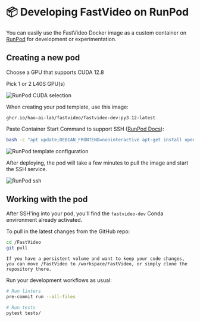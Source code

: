 
# 📦 Developing FastVideo on RunPod

You can easily use the FastVideo Docker image as a custom container on [RunPod](https://www.runpod.io) for development or experimentation.

## Creating a new pod

Choose a GPU that supports CUDA 12.8

Pick 1 or 2 L40S GPU(s)

![RunPod CUDA selection](../../_static/images/runpod_cuda.png)

When creating your pod template, use this image:

```
ghcr.io/hao-ai-lab/fastvideo/fastvideo-dev:py3.12-latest
```

Paste Container Start Command to support SSH ([RunPod Docs](https://docs.runpod.io/pods/configuration/use-ssh)):

```bash
bash -c "apt update;DEBIAN_FRONTEND=noninteractive apt-get install openssh-server -y;mkdir -p ~/.ssh;cd $_;chmod 700 ~/.ssh;echo \"$PUBLIC_KEY\" >> authorized_keys;chmod 700 authorized_keys;service ssh start;sleep infinity"
```

![RunPod template configuration](../../_static/images/runpod_template.png)

After deploying, the pod will take a few minutes to pull the image and start the SSH service.

![RunPod ssh](../../_static/images/runpod_ssh.png)

## Working with the pod

After SSH'ing into your pod, you'll find the `fastvideo-dev` Conda environment already activated.

To pull in the latest changes from the GitHub repo:

```bash
cd /FastVideo
git pull
```

`If you have a persistent volume and want to keep your code changes, you can move /FastVideo to /workspace/FastVideo, or simply clone the repository there.`

Run your development workflows as usual:

```bash
# Run linters
pre-commit run --all-files

# Run tests
pytest tests/
```

